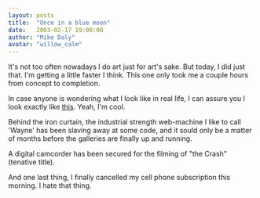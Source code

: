 ```yaml
---
layout: posts
title:  "Once in a blue moon"
date:   2003-02-17 19:00:00
author: "Mike Daly"
avatar: "willow_calm"
---
```

It's not too often nowadays I do art just for art's sake. But today, I did just that. I'm getting a little faster I think. This one only took me a couple hours from concept to completion.

 In case anyone is wondering what I look like in real life, I can assure you I look exactly like [this](https://content.duelingmonkeys.com/gallery/art/actionwillow.jpg). Yeah, I'm cool.

 Behind the iron curtain, the industrial strength web-machine I like to call 'Wayne' has been slaving away at some code, and it sould only be a matter of months before the galleries are finally up and running.

 A digital camcorder has been secured for the filming of &quot;the Crash&quot; (tenative title).

 And one last thing, I finally cancelled my cell phone subscription this morning. I hate that thing.